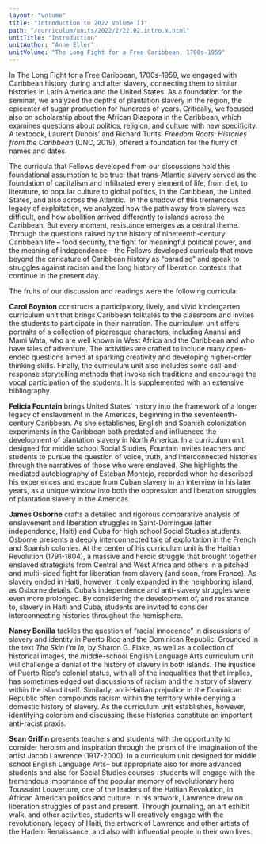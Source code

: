 ```yaml
---
layout: "volume"
title: "Introduction to 2022 Volume II"
path: "/curriculum/units/2022/2/22.02.intro.x.html"
unitTitle: "Introduction"
unitAuthor: "Anne Eller"
unitVolume: "The Long Fight for a Free Caribbean, 1700s-1959"
---
```

<main>
	<p>In The Long Fight for a Free Caribbean, 1700s-1959, we engaged with Caribbean history during and after slavery, connecting them to similar histories in Latin America and the United States. As a foundation for the seminar, we analyzed the depths of plantation slavery in the region, the epicenter of sugar production for hundreds of years. Critically, we focused also on scholarship about the African Diaspora in the Caribbean, which examines questions about politics, religion, and culture with new specificity. A textbook, Laurent Dubois&rsquo; and Richard Turits&rsquo; <em>Freedom Roots: Histories from the Caribbean</em> (UNC, 2019), offered a foundation for the flurry of names and dates.</p>
<p>The curricula that Fellows developed from our discussions hold this foundational assumption to be true: that trans-Atlantic slavery served as the foundation of capitalism and infiltrated every element of life, from diet, to literature, to popular culture to global politics, in the Caribbean, the United States, and also across the Atlantic. &nbsp;In the shadow of this tremendous legacy of exploitation, we analyzed how the path away from slavery was difficult, and how abolition arrived differently to islands across the Caribbean. But every moment, resistance emerges as a central theme. Through the questions raised by the history of nineteenth-century Caribbean life &ndash; food security, the fight for meaningful political power, and the meaning of independence &ndash; the Fellows developed curricula that move beyond the caricature of Caribbean history as &ldquo;paradise&rdquo; and speak to struggles against racism and the long history of liberation contests that continue in the present day.</p>
<p>The fruits of our discussion and readings were the following curricula:</p>
<p><strong>Carol Boynton</strong> constructs a participatory, lively, and vivid kindergarten curriculum unit that brings Caribbean folktales to the classroom and invites the students to participate in their narration. The curriculum unit offers portraits of a collection of picaresque characters, including Anansi and Mami Wata, who are well known in West Africa and the Caribbean and who have tales of adventure. The activities are crafted to include many open-ended questions aimed at sparking creativity and developing higher-order thinking skills. Finally, the curriculum unit also includes some call-and-response storytelling methods that invoke rich traditions and encourage the vocal participation of the students. It is supplemented with an extensive bibliography.</p>
<p><strong>Felicia Fountain</strong> brings United States&rsquo; history into the framework of a longer legacy of enslavement in the Americas, beginning in the seventeenth-century Caribbean. As she establishes, English and Spanish colonization experiments in the Caribbean both predated and influenced the development of plantation slavery in North America. In a curriculum unit designed for middle school Social Studies, Fountain invites teachers and students to pursue the question of voice, truth, and interconnected histories through the narratives of those who were enslaved. She highlights the mediated autobiography of Esteban Montejo, recorded when he described his experiences and escape from Cuban slavery in an interview in his later years, as a unique window into both the oppression and liberation struggles of plantation slavery in the Americas.</p>
<p><strong>James Osborne</strong> crafts a detailed and rigorous comparative analysis of enslavement and liberation struggles in Saint-Domingue (after independence, Haiti) and Cuba for high school Social Studies students. Osborne presents a deeply interconnected tale of exploitation in the French and Spanish colonies. At the center of his curriculum unit is the Haitian Revolution (1791-1804), a massive and heroic struggle that brought together enslaved strategists from Central and West Africa and others in a pitched and multi-sided fight for liberation from slavery (and soon, from France). As slavery ended in Haiti, however, it only expanded in the neighboring island, as Osborne details. Cuba&rsquo;s independence and anti-slavery struggles were even more prolonged. By considering the development of, and resistance to, slavery in Haiti and Cuba, students are invited to consider interconnecting histories throughout the hemisphere.</p>
<p><strong>Nancy Bonilla</strong> tackles the question of &ldquo;racial innocence&rdquo; in discussions of slavery and identity in Puerto Rico and the Dominican Republic. Grounded in the text <em>The Skin I&rsquo;m In</em>, by Sharon G. Flake, as well as a collection of historical images, the middle-school English Language Arts curriculum unit will challenge a denial of the history of slavery in both islands. The injustice of Puerto Rico&rsquo;s colonial status, with all of the inequalities that that implies, has sometimes edged out discussions of racism and the history of slavery within the island itself. Similarly, anti-Haitian prejudice in the Dominican Republic often compounds racism within the territory while denying a domestic history of slavery. As the curriculum unit establishes, however, identifying colorism and discussing these histories constitute an important anti-racist praxis.</p>
<p><strong>Sean Griffin</strong> presents teachers and students with the opportunity to consider heroism and inspiration through the prism of the imagination of the artist Jacob Lawrence (1917-2000). In a curriculum unit designed for middle school English Language Arts&ndash; but appropriate also for more advanced students and also for Social Studies courses&ndash; students will engage with the tremendous importance of the popular memory of revolutionary hero Toussaint Louverture, one of the leaders of the Haitian Revolution, in African American politics and culture. In his artwork, Lawrence drew on liberation struggles of past and present. Through journaling, an art exhibit walk, and other activities, students will creatively engage with the revolutionary legacy of Haiti, the artwork of Lawrence and other artists of the Harlem Renaissance, and also with influential people in their own lives.</p>
</main>
